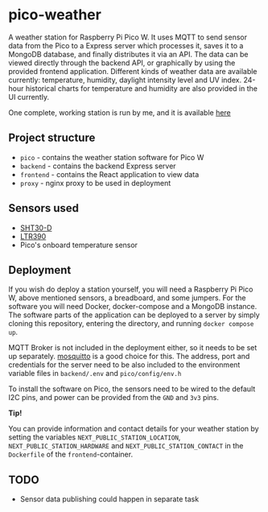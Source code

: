 # pico-weather

A weather station for Raspberry Pi Pico W. It uses MQTT to send sensor data from the Pico to a Express server which processes it, saves it to a MongoDB database, and finally distributes it via an API. The data can be viewed directly through the backend API, or graphically by using the provided frontend application. Different kinds of weather data are available currently: temperature, humidity, daylight intensity level and UV index. 24-hour historical charts for temperature and humidity are also provided in the UI currently.

One complete, working station is run by me, and it is available [here](https://picoweather.live)

## Project structure

* `pico` - contains the weather station software for Pico W
* `backend` - contains the backend Express server
* `frontend` - contains the React application to view data
* `proxy` - nginx proxy to be used in deployment

## Sensors used

- [SHT30-D](https://www.electrokit.com/en/temperatursensor-sht30-d-med-sladd-1.5m)
- [LTR390](https://learn.adafruit.com/adafruit-ltr390-uv-sensor/overview-2)
- Pico's onboard temperature sensor

## Deployment

If you wish do deploy a station yourself, you will need a Raspberry Pi Pico W, above mentioned sensors, a breadboard, and some jumpers. For the software you will need Docker, docker-compose and a MongoDB instance. The software parts of the application can be deployed to a server by simply cloning this repository, entering the directory, and running `docker compose up`.

MQTT Broker is not included in the deployment either, so it needs to be set up separately. [mosquitto](https://mosquitto.org/) is a good choice for this. The address, port and credentials for the server need to be also included to the environment variable files in `backend/.env` and `pico/config/env.h`

To install the software on Pico, the sensors need to be wired to the default I2C pins, and power can be provided from the `GND` and `3v3` pins.

**Tip!**

You can provide information and contact details for your weather station by setting the variables `NEXT_PUBLIC_STATION_LOCATION`, `NEXT_PUBLIC_STATION_HARDWARE` and `NEXT_PUBLIC_STATION_CONTACT` in the `Dockerfile` of the `frontend`-container.

## TODO

- Sensor data publishing could happen in separate task